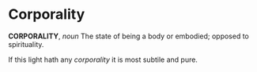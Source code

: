 # Corporality

**CORPORALITY**, _noun_ The state of being a body or embodied; opposed to spirituality.

If this light hath any _corporality_ it is most subtile and pure.